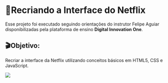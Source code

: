 # :popcorn:Recriando a Interface do Netflix   



Esse projeto foi executado seguindo orientações do instrutor Felipe Aguiar disponibilizadas pela plataforma de ensino **Digital Innovation One**.

## :clapper:Objetivo:

Recriar a interface da Netflix utilizando conceitos básicos em HTML5, CSS e JavaScript.



<img src = "img/giphy.GIF">
